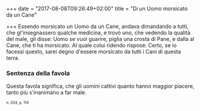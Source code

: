 +++
date = "2017-08-08T09:26:49+02:00"
title = "Di un Uomo morsicato da un Cane"

+++
Essendo morsicato un Uomo da un Cane, andava dimandando a tutti, che
gl'insegnassero qualche medicina, e trovò uno, che vedendo la qualità del male,
gli disse: Uomo se vuoi guarire, piglia una crosta di Pane, e dalla al Cane,
che ti ha morsicato. Al quale colui ridendo rispose: Certo, se io facessi
questo, sarei degno d'essere morsicato da tutti i Cani di questa terra.

### Sentenza della favola
Questa favola significa, che gli uomini cattivi quanto hanno maggior piacere,
tanto più s'inanimano a far male.

<sub><sub>n. 024, p. 114<sub><sub>
